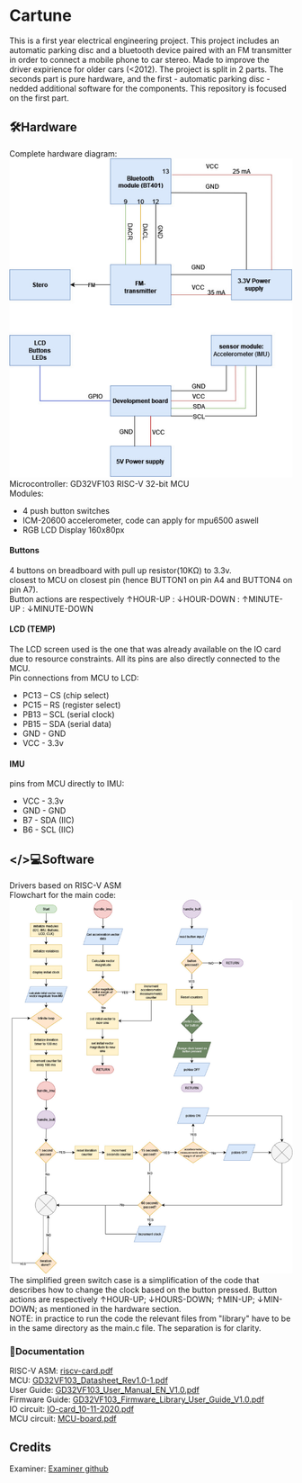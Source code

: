 # Cartune
This is a first year electrical engineering project. This project includes an automatic parking disc and a bluetooth device paired with an FM transmitter in order to connect a mobile phone to car stereo. Made to improve the driver expirience for older cars (<2012). The project is split in 2 parts. The seconds part is pure hardware, and the first - automatic parking disc - nedded additional software for the components. This repository is focused on the first part.

## 🛠️Hardware
Complete hardware diagram:
![Hardware Diagram Image](./resources/images/cartune-blockdiagram.jpg) <br/>
Microcontroller: GD32VF103 RISC-V 32-bit MCU <br />
Modules: <br />
- 4 push button switches
- ICM-20600 accelerometer, code can apply for mpu6500 aswell 
- RGB LCD Display 160x80px

#### Buttons
4 buttons on breadboard with pull up resistor(10KΩ) to 3.3v. <br/>
closest to MCU on closest pin (hence BUTTON1 on pin A4 and BUTTON4 on pin A7). <br/>
Button actions are respectively  ↑HOUR-UP : ↓HOUR-DOWN : ↑MINUTE-UP : ↓MINUTE-DOWN <br/>

#### LCD (TEMP)
The LCD screen used is the one that was already available on the IO card due to resource constraints. All its pins are also directly connected to the MCU. <br/>
Pin connections from MCU to LCD:
- PC13 – CS (chip select)
- PC15 – RS (register select)
- PB13 – SCL (serial clock)
- PB15 – SDA (serial data)
- GND - GND
- VCC - 3.3v

#### IMU 
pins from MCU directly to IMU: <br/>
- VCC - 3.3v
- GND - GND
- B7 - SDA (IIC)
- B6 - SCL (IIC)

## </>💻Software
Drivers based on RISC-V ASM <br />
Flowchart for the main code:
![Flowchart Image](./resources/images/flowchart.jpg)
The simplified green switch case is a simplification of the code that describes how to change the clock based on the button pressed. Button actions are respectively ↑HOUR-UP; ↓HOURS-DOWN; ↑MIN-UP; ↓MIN-DOWN; as mentioned in the hardware section. 
<br /> 
NOTE: in practice to run the code the relevant files from "library" have to be in the same directory as the main.c file. The separation is for clarity.

### 📝Documentation
RISC-V ASM: [riscv-card.pdf](https://github.com/RoboKamu/Projekt-grupp7/files/14948728/riscv-card.pdf) <br />
MCU: [GD32VF103_Datasheet_Rev1.0-1.pdf](https://github.com/RoboKamu/Projekt-grupp7/files/14948731/GD32VF103_Datasheet_Rev1.0-1.pdf) <br />
User Guide: [GD32VF103_User_Manual_EN_V1.0.pdf](https://github.com/RoboKamu/Projekt-grupp7/files/14948745/GD32VF103_User_Manual_EN_V1.0.pdf) <br />
Firmware Guide: [GD32VF103_Firmware_Library_User_Guide_V1.0.pdf](https://github.com/RoboKamu/Projekt-grupp7/files/14948750/GD32VF103_Firmware_Library_User_Guide_V1.0.pdf) <br />
IO circuit: [IO-card_10-11-2020.pdf](https://github.com/RoboKamu/Projekt-grupp7/files/14948757/IO-card_10-11-2020.pdf) <br />
MCU circuit: [MCU-board.pdf](https://github.com/RoboKamu/Projekt-grupp7/files/14948764/MCU-board.pdf)

## Credits
Examiner: [Examiner github](https://github.com/linusreM)